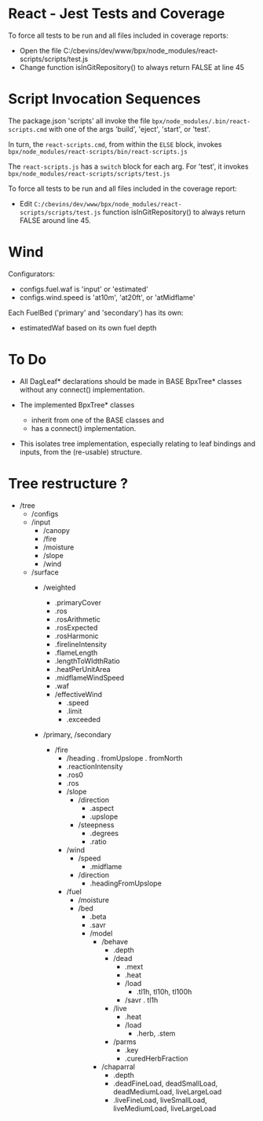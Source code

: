 # React - Jest Tests and Coverage

To force all tests to be run and all files included in coverage reports:
- Open the file C:/cbevins/dev/www/bpx/node_modules/react-scripts/scripts/test.js
- Change function isInGitRepository() to always return FALSE at line 45

# Script Invocation Sequences

The package.json 'scripts' all invoke the file <code>bpx/node_modules/.bin/react-scripts.cmd</code> with one of the args 'build', 'eject', 'start', or 'test'.

In turn, the <code>react-scripts.cmd</code>, from within the <code>ELSE</code> block, invokes <code>bpx/node_modules/react-scripts/bin/react-scripts.js</code>

The <code>react-scripts.js</code> has a <code>switch</code> block for each arg.
For 'test', it invokes <code>bpx/node_modules/react-scripts/scripts/test.js</code>

To force all tests to be run and all files included in the coverage report:
- Edit <code>C:/cbevins/dev/www/bpx/node_modules/react-scripts/scripts/test.js</code> function isInGitRepository() to always return FALSE around line 45.

# Wind

Configurators:
- configs.fuel.waf is 'input' or 'estimated'
- configs.wind.speed is 'at10m', 'at20ft', or 'atMidflame'

Each FuelBed ('primary' and 'secondary') has its own:
- estimatedWaf based on its own fuel depth

# To Do
- All DagLeaf* declarations should be made in BASE BpxTree* classes
  without any connect() implementation.

- The implemented BpxTree* classes
  - inherit from one of the BASE classes and
  - has a connect() implementation.

- This isolates tree implementation, especially relating to leaf bindings and inputs, from the (re-usable) structure.

# Tree restructure ?
- /tree
  - /configs
  - /input
    - /canopy
    - /fire
    - /moisture
    - /slope
    - /wind
  - /surface
    - /weighted
      - .primaryCover
      - .ros
      - .rosArithmetic
      - .rosExpected
      - .rosHarmonic
      - .firelineIntensity
      - .flameLength
      - .lengthToWIdthRatio
      - .heatPerUnitArea
      - .midflameWindSpeed
      - .waf
      - /effectiveWind
        - .speed
        - .limit
        - .exceeded

    - /primary, /secondary
      - /fire
        - /heading
          . fromUpslope
          . fromNorth
        - .reactionIntensity
        - .ros0
        - .ros
        - /slope
          - /direction
            - .aspect
            - .upslope
          - /steepness
            - .degrees
            - .ratio
        - /wind
          - /speed
            - .midflame
          - /direction
            - .headingFromUpslope
        - /fuel
          - /moisture
          - /bed
            - .beta
            - .savr
            - /model
              - /behave
                - .depth
                - /dead
                  - .mext
                  - .heat
                  - /load
                    - .tl1h, tl10h, tl100h
                  - /savr
                    . tl1h
                - /live
                  - .heat
                  - /load
                    - .herb, .stem
                - /parms
                  - .key
                  - .curedHerbFraction
              - /chaparral
                - .depth
                - .deadFineLoad, deadSmallLoad, deadMediumLoad, liveLargeLoad
                - .liveFineLoad, liveSmallLoad, liveMediumLoad, liveLargeLoad

